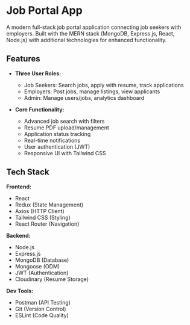 # Job Portal App

A modern full-stack job portal application connecting job seekers with employers. Built with the MERN stack (MongoDB, Express.js, React, Node.js) with additional technologies for enhanced functionality.

## Features

- **Three User Roles:**
  - Job Seekers: Search jobs, apply with resume, track applications
  - Employers: Post jobs, manage listings, view applicants
  - Admin: Manage users/jobs, analytics dashboard

- **Core Functionality:**
  - Advanced job search with filters
  - Resume PDF upload/management
  - Application status tracking
  - Real-time notifications
  - User authentication (JWT)
  - Responsive UI with Tailwind CSS

## Tech Stack

**Frontend:**
- React
- Redux (State Management)
- Axios (HTTP Client)
- Tailwind CSS (Styling)
- React Router (Navigation)

**Backend:**
- Node.js
- Express.js
- MongoDB (Database)
- Mongoose (ODM)
- JWT (Authentication)
- Cloudinary (Resume Storage)

**Dev Tools:**
- Postman (API Testing)
- Git (Version Control)
- ESLint (Code Quality)
